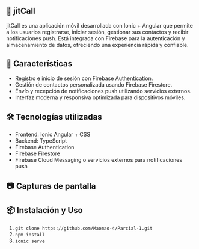 ## 📱 jitCall
jitCall es una aplicación móvil desarrollada con Ionic + Angular que permite a los usuarios registrarse, iniciar sesión, gestionar sus contactos y recibir notificaciones push. Está integrada con Firebase para la autenticación y almacenamiento de datos, ofreciendo una experiencia rápida y confiable.

## 🚀 Características
- Registro e inicio de sesión con Firebase Authentication.
- Gestión de contactos personalizada usando Firebase Firestore.
- Envío y recepción de notificaciones push utilizando servicios externos.
- Interfaz moderna y responsiva optimizada para dispositivos móviles.


## 🛠️ Tecnologías utilizadas
- Frontend: Ionic Angular + CSS
- Backend: TypeScript
- Firebase Authentication
- Firebase Firestore
- Firebase Cloud Messaging o servicios externos para notificaciones push

## 📷 Capturas de pantalla 


## 📦 Instalación y Uso
1. ```git clone https://github.com/Maomao-4/Parcial-1.git```
2. ```npm install ```
3. ```ionic serve```


